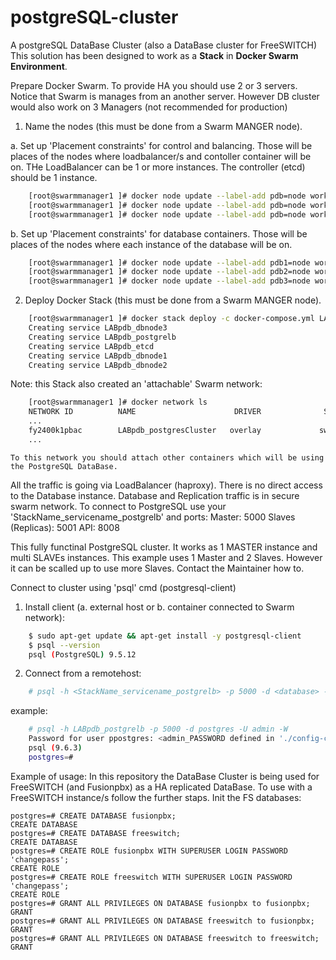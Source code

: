 # postgreSQL-cluster
A postgreSQL DataBase Cluster (also a DataBase cluster for FreeSWITCH)
This solution has been designed to work as a **Stack** in **Docker Swarm Environment**.

Prepare Docker Swarm.
To provide HA you should use 2 or 3 servers.
Notice that Swarm is manages from an another server. However DB cluster would also work on 3 Managers (not recommended for production) 

1. Name the nodes (this must be done from a Swarm MANGER node).

a. Set up 'Placement constraints' for control and balancing.
   Those will be places of the nodes where loadbalancer/s and contoller container will be on.
   THe LoadBalancer can be 1 or more instances. The controller (etcd) should be 1 instance. 
```bash
    [root@swarmmanager1 ]# docker node update --label-add pdb=node workerhost1.localdomain
    [root@swarmmanager1 ]# docker node update --label-add pdb=node workerhost2.localdomain
    [root@swarmmanager1 ]# docker node update --label-add pdb=node workerhost3.localdomain
```


b. Set up 'Placement constraints' for database containers.
   Those will be places of the nodes where each instance of the database will be on.
```bash
    [root@swarmmanager1 ]# docker node update --label-add pdb1=node workerhost1.localdomain
    [root@swarmmanager1 ]# docker node update --label-add pdb2=node workerhost2.localdomain
    [root@swarmmanager1 ]# docker node update --label-add pdb3=node workerhost3.localdomain
```


2. Deploy Docker Stack (this must be done from a Swarm MANGER node).
```bash
    [root@swarmmanager1 ]# docker stack deploy -c docker-compose.yml LABpdb
    Creating service LABpdb_dbnode3
    Creating service LABpdb_postgrelb
    Creating service LABpdb_etcd
    Creating service LABpdb_dbnode1
    Creating service LABpdb_dbnode2
```

Note: this Stack also created an 'attachable' Swarm network:
```bash
    [root@swarmmanager1 ]# docker network ls
    NETWORK ID          NAME                      DRIVER              SCOPE
    ...
    fy2400k1pbac        LABpdb_postgresCluster   overlay             swarm
    ...
```

    To this network you should attach other containers which will be using the PostgreSQL DataBase.
All the traffic is going via LoadBalancer (haproxy).
There is no direct access to the Database instance. Database and Replication traffic is in secure swarm network.
To connect to PostgreSQL use your 'StackName_servicename_postgrelb' and ports:
    Master:             5000
    Slaves (Replicas):  5001
    API:                8008

This fully functinal PostgreSQL cluster.
It works as 1 MASTER instance and multi SLAVEs instances.
This example uses 1 Master and 2 Slaves. However it can be scalled up to use more Slaves. Contact the Maintainer how to. 


Connect to cluster using 'psql' cmd (postgresql-client)

1. Install client (a. external host or b. container connected to Swarm network):
```bash
    $ sudo apt-get update && apt-get install -y postgresql-client
    $ psql --version
    psql (PostgreSQL) 9.5.12
```

2. Connect from a remotehost:
```bash
    # psql -h <StackName_servicename_postgrelb> -p 5000 -d <database> -U <user> -W
```

   example:
```bash
    # psql -h LABpdb_postgrelb -p 5000 -d postgres -U admin -W
    Password for user ppostgres: <admin_PASSWORD defined in './config-cluster/live.env' file>
    psql (9.6.3)
    postgres=#
```





Example of usage:
In this repository the DataBase Cluster is being used for FreeSWITCH (and Fusionpbx) as a HA replicated DataBase.
To use with a FreeSWITCH instance/s follow the further staps.
Init the FS databases:
```console
postgres=# CREATE DATABASE fusionpbx;
CREATE DATABASE
postgres=# CREATE DATABASE freeswitch;
CREATE DATABASE
postgres=# CREATE ROLE fusionpbx WITH SUPERUSER LOGIN PASSWORD 'changepass';
CREATE ROLE
postgres=# CREATE ROLE freeswitch WITH SUPERUSER LOGIN PASSWORD 'changepass';
CREATE ROLE
postgres=# GRANT ALL PRIVILEGES ON DATABASE fusionpbx to fusionpbx;
GRANT
postgres=# GRANT ALL PRIVILEGES ON DATABASE freeswitch to fusionpbx;
GRANT
postgres=# GRANT ALL PRIVILEGES ON DATABASE freeswitch to freeswitch;
GRANT
```



